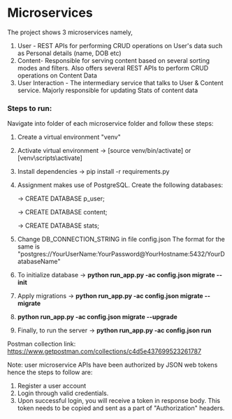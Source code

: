 # Microservices
The project shows 3 microservices namely, 
1. User - REST APIs for performing CRUD operations on User's data such as Personal details (name, DOB etc)
2. Content- Responsible for serving content based on several sorting modes and filters. Also offers several REST APIs to perform CRUD operations on Content Data
3. User Interaction -  The intermediary service that talks to User & Content service. Majorly responsible for updating Stats of content data


### Steps to run:
Navigate into folder of each microservice folder and follow these steps:
1. Create a virtual environment "venv"
2. Activate virtual environment -> [source venv/bin/activate] or [venv\scripts\activate]
3. Install dependencies -> pip install -r requirements.py
4. Assignment makes use of PostgreSQL. Create the following databases:
   
   -> CREATE DATABASE p_user;
   
   -> CREATE DATABASE content;
   
   -> CREATE DATABASE stats;
5. Change DB_CONNECTION_STRING in file config.json 
The format for the same is "postgres://YourUserName:YourPassword@YourHostname:5432/YourDatabaseName"
6. To initialize database -> **python run_app.py -ac config.json migrate --init**
7. Apply migrations -> **python run_app.py -ac config.json migrate --migrate**
8. **python run_app.py -ac config.json migrate --upgrade**
9. Finally, to run the server -> **python run_app.py -ac config.json run**

Postman collection link: https://www.getpostman.com/collections/c4d5e437699523261787

Note:
user microservice APIs have been authorized by JSON web tokens hence the steps to follow are:
1. Register a user account
2. Login through valid credentials. 
3. Upon successful login, you will receive a token in response body. This token needs to be copied and sent as a part of "Authorization" headers.
